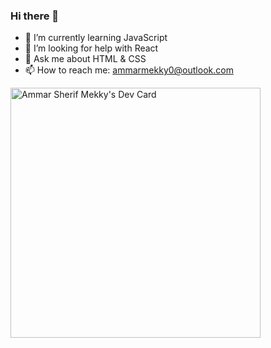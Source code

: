 ### Hi there 👋

<!--
**Ammar-Sherif-Mohammed-Mekky/Ammar-Sherif-Mohammed-Mekky** is a ✨ _special_ ✨ repository because its `README.md` (this file) appears on your GitHub profile.

Here are some ideas to get you started: -->                             

<!-- - 👯 I’m looking to collaborate on ... -->
<!-- - 🔭 I’m currently working on ... -->
- 🌱 I’m currently learning JavaScript
- 🤔 I’m looking for help with React
- 💬 Ask me about HTML & CSS
- 📫 How to reach me: ammarmekky0@outlook.com
<!-- - 😄 Pronouns: ... -->
<!-- - ⚡ Fun fact: ... -->



<a href="https://app.daily.dev/AmmarSherif"><img src="https://api.daily.dev/devcards/dd66892f9ee04da8bf0ab7b05bab1e36.png?r=wzf" width="400" alt="Ammar Sherif Mekky's Dev Card"/></a>

